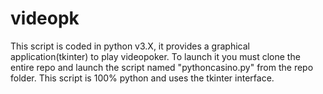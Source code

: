 # videopk


This script is coded in python v3.X, it provides a graphical application(tkinter) to play videopoker.
To launch it you must clone the entire repo and launch the script named "pythoncasino.py" from the repo folder.
This script is 100% python and uses the tkinter interface.

